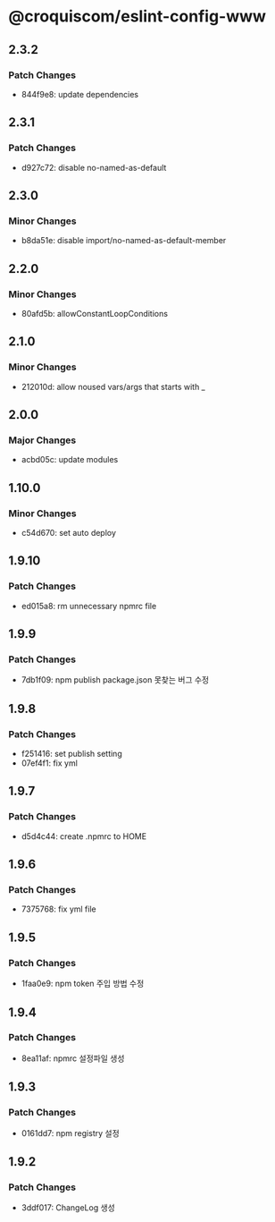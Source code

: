 # @croquiscom/eslint-config-www

## 2.3.2

### Patch Changes

- 844f9e8: update dependencies

## 2.3.1

### Patch Changes

- d927c72: disable no-named-as-default

## 2.3.0

### Minor Changes

- b8da51e: disable import/no-named-as-default-member

## 2.2.0

### Minor Changes

- 80afd5b: allowConstantLoopConditions

## 2.1.0

### Minor Changes

- 212010d: allow noused vars/args that starts with \_

## 2.0.0

### Major Changes

- acbd05c: update modules

## 1.10.0

### Minor Changes

- c54d670: set auto deploy

## 1.9.10

### Patch Changes

- ed015a8: rm unnecessary npmrc file

## 1.9.9

### Patch Changes

- 7db1f09: npm publish package.json 못찾는 버그 수정

## 1.9.8

### Patch Changes

- f251416: set publish setting
- 07ef4f1: fix yml

## 1.9.7

### Patch Changes

- d5d4c44: create .npmrc to HOME

## 1.9.6

### Patch Changes

- 7375768: fix yml file

## 1.9.5

### Patch Changes

- 1faa0e9: npm token 주입 방법 수정

## 1.9.4

### Patch Changes

- 8ea11af: npmrc 설정파일 생성

## 1.9.3

### Patch Changes

- 0161dd7: npm registry 설정

## 1.9.2

### Patch Changes

- 3ddf017: ChangeLog 생성
